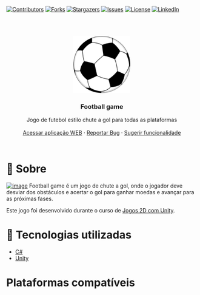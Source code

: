 [course]: https://www.udemy.com/course/desenvolvimento-de-jogos-2d-para-android-com-unity-5/
[contributors-shield]: https://img.shields.io/github/contributors/luanws/football-game.svg?style=for-the-badge
[contributors-url]: https://github.com/luanws/football-game/graphs/contributors
[forks-shield]: https://img.shields.io/github/forks/luanws/football-game.svg?style=for-the-badge
[forks-url]: https://github.com/luanws/football-game/network/members
[stars-shield]: https://img.shields.io/github/stars/luanws/football-game.svg?style=for-the-badge
[stars-url]: https://github.com/luanws/football-game/stargazers
[issues-shield]: https://img.shields.io/github/issues/luanws/football-game.svg?style=for-the-badge
[issues-url]: https://github.com/luanws/football-game/issues
[license-shield]: https://img.shields.io/github/license/luanws/football-game.svg?style=for-the-badge
[license-url]: https://github.com/luanws/football-game/blob/master/LICENSE.txt
[linkedin-shield]: https://img.shields.io/badge/-LinkedIn-black.svg?style=for-the-badge&logo=linkedin&colorB=555
[linkedin-url]: https://www.linkedin.com/in/luanws/

[![Contributors][contributors-shield]][contributors-url]
[![Forks][forks-shield]][forks-url]
[![Stargazers][stars-shield]][stars-url]
[![Issues][issues-shield]][issues-url]
[![License][license-shield]][license-url]
[![LinkedIn][linkedin-shield]][linkedin-url]

<br/>
<br/>

<p align="center">
  <a href="https://github.com/luanws/football-game">
    <img src="public/logo.png" alt="Logo" width="150" height="150">
  </a>

  <h3 align="center">Football game</h3>

  <p align="center">
    Jogo de futebol estilo chute a gol para todas as plataformas
    <br />
    <br />
    <a href="https://luanws.github.io/football-game/">Acessar aplicação WEB</a>
    ·
    <a href="https://github.com/luanws/football-game/issues">Reportar Bug</a>
    ·
    <a href="https://github.com/luanws/football-game/issues">Sugerir funcionalidade</a>
  </p>
</p>

<br>

# 🔖 Sobre
[![image](public/game.gif)](https://luanws.github.io/football-game/)
Football game é um jogo de chute a gol, onde o jogador deve desviar dos obstáculos e acertar o gol para ganhar moedas e avançar para as próximas fases.

Este jogo foi desenvolvido durante o curso de [Jogos 2D com Unity][course].
# 🚀 Tecnologias utilizadas

- [C#](https://docs.microsoft.com/pt-br/dotnet/csharp/)
- [Unity](https://unity.com/)

# Plataformas compatíveis

